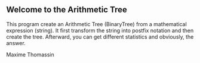 ## Welcome to the Arithmetic Tree

This program create an Arithmetic Tree (BinaryTree) from a mathematical expression (string).
It first transform the string into postfix notation and then create the tree.
Afterward, you can get different statistics and obviously, the answer.

Maxime Thomassin
